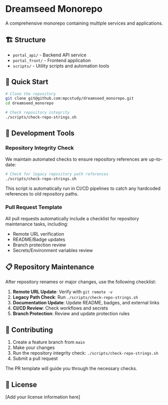 # Dreamseed Monorepo

A comprehensive monorepo containing multiple services and applications.

## 🏗️ Structure

- `portal_api/` - Backend API service
- `portal_front/` - Frontend application
- `scripts/` - Utility scripts and automation tools

## 🚀 Quick Start

```bash
# Clone the repository
git clone git@github.com:mpcstudy/dreamseed_monorepo.git
cd dreamseed_monorepo

# Check repository integrity
./scripts/check-repo-strings.sh
```

## 🔧 Development Tools

### Repository Integrity Check

We maintain automated checks to ensure repository references are up-to-date:

```bash
# Check for legacy repository path references
./scripts/check-repo-strings.sh
```

This script is automatically run in CI/CD pipelines to catch any hardcoded references to old repository paths.

### Pull Request Template

All pull requests automatically include a checklist for repository maintenance tasks, including:
- Remote URL verification
- README/Badge updates
- Branch protection review
- Secrets/Environment variables review

## 📋 Repository Maintenance

After repository renames or major changes, use the following checklist:

1. **Remote URL Update**: Verify with `git remote -v`
2. **Legacy Path Check**: Run `./scripts/check-repo-strings.sh`
3. **Documentation Update**: Update README, badges, and external links
4. **CI/CD Review**: Check workflows and secrets
5. **Branch Protection**: Review and update protection rules

## 🤝 Contributing

1. Create a feature branch from `main`
2. Make your changes
3. Run the repository integrity check: `./scripts/check-repo-strings.sh`
4. Submit a pull request

The PR template will guide you through the necessary checks.

## 📄 License

[Add your license information here]
